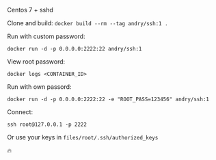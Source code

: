 Centos 7 + sshd

Clone and build:
`docker build --rm --tag andry/ssh:1 .`

Run with custom password:

`docker run -d -p 0.0.0.0:2222:22 andry/ssh:1`

View root password:

`docker logs <CONTAINER_ID>`

Run with own passord:

`docker run -d -p 0.0.0.0:2222:22 -e "ROOT_PASS=123456" andry/ssh:1`

Connect:

`ssh root@127.0.0.1 -p 2222`

Or use your keys in `files/root/.ssh/authorized_keys`

:fire:

